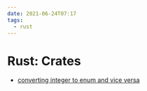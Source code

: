 ```yaml
---
date: 2021-06-24T07:17
tags: 
  - rust
---
```


# Rust: Crates

- [converting integer to enum and vice versa](https://enodev.fr/posts/rusticity-convert-an-integer-to-an-enum.html)
